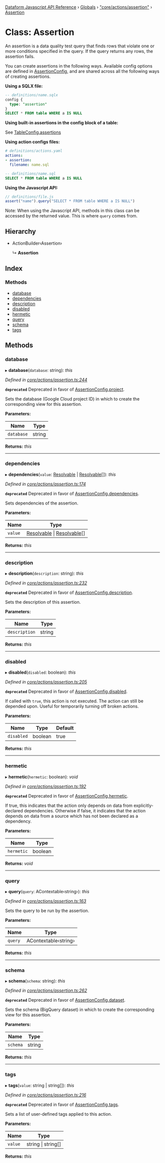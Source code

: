 [Dataform Javascript API Reference](../README.md) › [Globals](../globals.md) › ["core/actions/assertion"](../modules/_core_actions_assertion_.md) › [Assertion](_core_actions_assertion_.assertion.md)

# Class: Assertion

An assertion is a data quality test query that finds rows that violate one or more conditions
specified in the query. If the query returns any rows, the assertion fails.

You can create assertions in the following ways. Available config options are defined in
[AssertionConfig](configs#dataform-ActionConfig-AssertionConfig), and are shared across all the
following ways of creating assertions.

**Using a SQLX file:**

```sql
-- definitions/name.sqlx
config {
  type: "assertion"
}
SELECT * FROM table WHERE a IS NULL
```

**Using built-in assertions in the config block of a table:**

See [TableConfig.assertions](configs#dataform-ActionConfig-TableConfig)

**Using action configs files:**

```yaml
# definitions/actions.yaml
actions:
- assertion:
  filename: name.sql
```

```sql
-- definitions/name.sql
SELECT * FROM table WHERE a IS NULL
```

**Using the Javascript API:**

```js
// definitions/file.js
assert("name").query("SELECT * FROM table WHERE a IS NULL")
```

Note: When using the Javascript API, methods in this class can be accessed by the returned value.
This is where `query` comes from.

## Hierarchy

* ActionBuilder‹Assertion›

  ↳ **Assertion**

## Index

### Methods

* [database](_core_actions_assertion_.assertion.md#database)
* [dependencies](_core_actions_assertion_.assertion.md#dependencies)
* [description](_core_actions_assertion_.assertion.md#description)
* [disabled](_core_actions_assertion_.assertion.md#disabled)
* [hermetic](_core_actions_assertion_.assertion.md#hermetic)
* [query](_core_actions_assertion_.assertion.md#query)
* [schema](_core_actions_assertion_.assertion.md#schema)
* [tags](_core_actions_assertion_.assertion.md#tags)

## Methods

###  database

▸ **database**(`database`: string): *this*

*Defined in [core/actions/assertion.ts:244](https://github.com/dataform-co/dataform/blob/c51d616a/core/actions/assertion.ts#L244)*

**`deprecated`** Deprecated in favor of
[AssertionConfig.project](configs#dataform-ActionConfig-AssertionConfig).

Sets the database (Google Cloud project ID) in which to create the corresponding view for this
assertion.

**Parameters:**

Name | Type |
------ | ------ |
`database` | string |

**Returns:** *this*

___

###  dependencies

▸ **dependencies**(`value`: [Resolvable](../modules/_core_common_.md#resolvable) | [Resolvable](../modules/_core_common_.md#resolvable)[]): *this*

*Defined in [core/actions/assertion.ts:174](https://github.com/dataform-co/dataform/blob/c51d616a/core/actions/assertion.ts#L174)*

**`deprecated`** Deprecated in favor of
[AssertionConfig.dependencies](configs#dataform-ActionConfig-AssertionConfig).

Sets dependencies of the assertion.

**Parameters:**

Name | Type |
------ | ------ |
`value` | [Resolvable](../modules/_core_common_.md#resolvable) &#124; [Resolvable](../modules/_core_common_.md#resolvable)[] |

**Returns:** *this*

___

###  description

▸ **description**(`description`: string): *this*

*Defined in [core/actions/assertion.ts:232](https://github.com/dataform-co/dataform/blob/c51d616a/core/actions/assertion.ts#L232)*

**`deprecated`** Deprecated in favor of
[AssertionConfig.description](configs#dataform-ActionConfig-AssertionConfig).

Sets the description of this assertion.

**Parameters:**

Name | Type |
------ | ------ |
`description` | string |

**Returns:** *this*

___

###  disabled

▸ **disabled**(`disabled`: boolean): *this*

*Defined in [core/actions/assertion.ts:205](https://github.com/dataform-co/dataform/blob/c51d616a/core/actions/assertion.ts#L205)*

**`deprecated`** Deprecated in favor of
[AssertionConfig.disabled](configs#dataform-ActionConfig-AssertionConfig).

If called with `true`, this action is not executed. The action can still be depended upon.
Useful for temporarily turning off broken actions.

**Parameters:**

Name | Type | Default |
------ | ------ | ------ |
`disabled` | boolean | true |

**Returns:** *this*

___

###  hermetic

▸ **hermetic**(`hermetic`: boolean): *void*

*Defined in [core/actions/assertion.ts:192](https://github.com/dataform-co/dataform/blob/c51d616a/core/actions/assertion.ts#L192)*

**`deprecated`** Deprecated in favor of
[AssertionConfig.hermetic](configs#dataform-ActionConfig-AssertionConfig).

If true, this indicates that the action only depends on data from explicitly-declared
dependencies. Otherwise if false, it indicates that the  action depends on data from a source
which has not been declared as a dependency.

**Parameters:**

Name | Type |
------ | ------ |
`hermetic` | boolean |

**Returns:** *void*

___

###  query

▸ **query**(`query`: AContextable‹string›): *this*

*Defined in [core/actions/assertion.ts:163](https://github.com/dataform-co/dataform/blob/c51d616a/core/actions/assertion.ts#L163)*

Sets the query to be run by the assertion.

**Parameters:**

Name | Type |
------ | ------ |
`query` | AContextable‹string› |

**Returns:** *this*

___

###  schema

▸ **schema**(`schema`: string): *this*

*Defined in [core/actions/assertion.ts:262](https://github.com/dataform-co/dataform/blob/c51d616a/core/actions/assertion.ts#L262)*

**`deprecated`** Deprecated in favor of
[AssertionConfig.dataset](configs#dataform-ActionConfig-AssertionConfig).

Sets the schema (BigQuery dataset) in which to create the corresponding view for this
assertion.

**Parameters:**

Name | Type |
------ | ------ |
`schema` | string |

**Returns:** *this*

___

###  tags

▸ **tags**(`value`: string | string[]): *this*

*Defined in [core/actions/assertion.ts:216](https://github.com/dataform-co/dataform/blob/c51d616a/core/actions/assertion.ts#L216)*

**`deprecated`** Deprecated in favor of
[AssertionConfig.tags](configs#dataform-ActionConfig-AssertionConfig).

Sets a list of user-defined tags applied to this action.

**Parameters:**

Name | Type |
------ | ------ |
`value` | string &#124; string[] |

**Returns:** *this*
